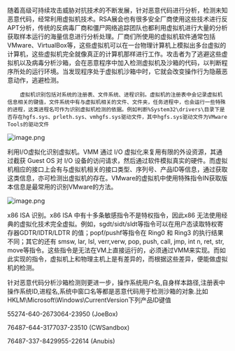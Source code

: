 随着高级可持续攻击威胁对抗技术的不断发展，针对恶意代码进行分析，检测未知恶意代码，经常利用虚拟机技术。RSA展会也有很多安全厂商使用这些技术进行反APT分析，传统的反病毒厂商和僵尸网络追踪团队也都利用虚拟机进行大量的分析获取样本运行的海量信息进行分析处理。厂商们所使用的虚拟机软件通常包括VMware、VirtualBox等，这些虚拟机可以在一台物理计算机上模拟出多台虚拟的计算机，这些虚拟机完全就像真正的计算机那样进行工作。攻击者为了逃避这些虚拟机以及病毒分析沙箱，会在恶意程序中加入检测虚拟机及沙箱的代码，以判断程序所处的运行环境。当发现程序处于虚拟机沙箱中时，它就会改变操作行为隐蔽恶意动作，逃避检测。

```
    虚拟机识别包括对系统的注册表、文件系统、进程识别。虚拟机的注册表中会记录虚拟机信息相关的键值，文件系统中有与虚拟机相关的文件、文件夹，任务进程中，也会运行一些特殊的进程，这类进程名可作为识别虚拟机检测的依据。例如判断%System32\drivers\目录下是否存在hgfs.sys、prleth.sys、vmhgfs.sys驱动文件，其中hgfs.sys驱动文件为VMware Tools的驱动文件
```

![image.png](https://fynotefile.oss-cn-zhangjiakou.aliyuncs.com/fynote/fyfile/2446/1658364596058/4b0ca8131a8b408e81cc683793b72b83.png)

利用I/O虚拟化识别虚拟机。VMM 通过 I/O 虚拟化来复用有限的外设资源，其通过截获 Guest OS 对 I/O 设备的访问请求，然后通过软件模拟真实的硬件。而虚拟机相应的接口上会有与虚拟机相关的接口类型、序列号、产品ID等信息，通过获取这类信息，亦可检测出虚拟机的存在。VMware的虚拟机中使用特殊指令IN获取版本信息是最常用的识别VMware的方法。

![image.png](https://fynotefile.oss-cn-zhangjiakou.aliyuncs.com/fynote/fyfile/2446/1658364596058/6ac1bad6f3114cab9e7ed417671fbd15.png)

x86 ISA 识别。x86 ISA 中有十多条敏感指令不是特权指令，因此x86 无法使用经典的虚拟化技术完全虚拟。例如，sgdt/sidt/sldt等指令可以在用户态读取特权寄存器GDTR/IDTR/LDTR 的值；popf/pushf等指令在 Ring0 和 Ring3 的执行结果不同；其它的还有 smsw, lar, lsl, verr,verw, pop, push, call, jmp, int n, ret, str, move等指令。这些指令是无法在VM上直接运行的，必须通过VMM来实现。而如此实现的指令，虚拟机上和物理主机上是有差异的，而根据这些差异，便能做虚拟机的检测。

针对恶意代码分析沙箱检测则更进一步，操作系统用户名,自身样本路径,注册表中操作系统ID,进程名,系统中窗口名等都是恶意代码用于检测沙箱的对象.比如HKLM\Microsoft\Windows\CurrentVersion下列产品ID键值

55274-640-2673064-23950 (JoeBox)

76487-644-3177037-23510 (CWSandbox)

76487-337-8429955-22614 (Anubis)
